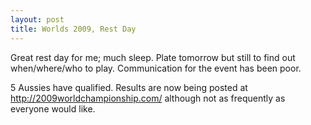 ```yaml
---
layout: post
title: Worlds 2009, Rest Day
---
```

<p>Great rest day for me; much sleep. Plate tomorrow but still to find out when/where/who to play. Communication for the event has been poor.</p>
<p>5 Aussies have qualified. Results are now being posted at <a href="http://2009worldchampionship.com/">http://2009worldchampionship.com/</a>&nbsp;although not as frequently as everyone would like.</p>
